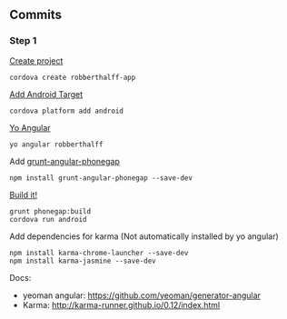 ## Commits

### Step 1

[Create project](https://github.com/rhalff/robberthalff-app/commit/f3ff34470e927a723f468e4300d1f075eb22724e)
```
cordova create robberthalff-app
```

[Add Android Target](https://github.com/rhalff/robberthalff-app/commit/22d89466dfdbfcdf64c3f13bc64e1526776af930)
```
cordova platform add android
```

[Yo Angular](https://github.com/rhalff/robberthalff-app/commit/cd3147cf5b045a61255bbcc620bab7dc0da8d9e1)
```
yo angular robberthalff
```

Add [grunt-angular-phonegap](https://github.com/dsimard/grunt-angular-phonegap)
```
npm install grunt-angular-phonegap --save-dev
```

[Build it!](https://github.com/rhalff/robberthalff-app/commit/ed3298b5d5945026256f6aa18b5fe74d786dea8c)
```
grunt phonegap:build
cordova run android
```

Add dependencies for karma (Not automatically installed by yo angular)
```
npm install karma-chrome-launcher --save-dev
npm install karma-jasmine --save-dev
```

Docs:

  - yeoman angular: https://github.com/yeoman/generator-angular
  - Karma: http://karma-runner.github.io/0.12/index.html
